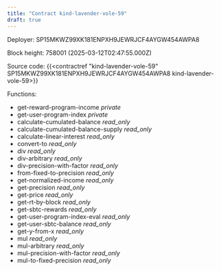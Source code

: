 ```yaml
---
title: "Contract kind-lavender-vole-59"
draft: true
---
```

Deployer: SP15MKWZ99XK181ENPXH9JEWRJCF4AYGW454AWPA8


 



Block height: 758001 (2025-03-12T02:47:55.000Z)

Source code: {{<contractref "kind-lavender-vole-59" SP15MKWZ99XK181ENPXH9JEWRJCF4AYGW454AWPA8 kind-lavender-vole-59>}}

Functions:

* get-reward-program-income _private_
* get-user-program-index _private_
* calculate-cumulated-balance _read_only_
* calculate-cumulated-balance-supply _read_only_
* calculate-linear-interest _read_only_
* convert-to _read_only_
* div _read_only_
* div-arbitrary _read_only_
* div-precision-with-factor _read_only_
* from-fixed-to-precision _read_only_
* get-normalized-income _read_only_
* get-precision _read_only_
* get-price _read_only_
* get-rt-by-block _read_only_
* get-sbtc-rewards _read_only_
* get-user-program-index-eval _read_only_
* get-user-sbtc-balance _read_only_
* get-y-from-x _read_only_
* mul _read_only_
* mul-arbitrary _read_only_
* mul-precision-with-factor _read_only_
* mul-to-fixed-precision _read_only_
